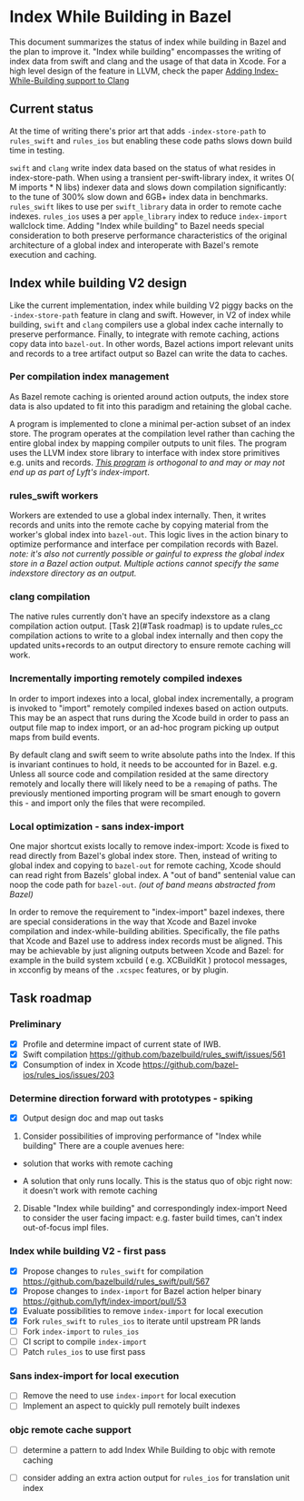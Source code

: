 # Index While Building in Bazel

This document summarizes the status of index while building in Bazel and the
plan to improve it. "Index while building" encompasses the writing of index data
from swift and clang and the usage of that data in Xcode.
For a high level design of the feature in LLVM, check the paper [Adding Index-While-Building support to Clang](https://docs.google.com/document/d/1cH2sTpgSnJZCkZtJl1aY-rzy4uGPcrI-6RrUpdATO2Q/edit)

## Current status

At the time of writing there's prior art that adds `-index-store-path` to
`rules_swift` and `rules_ios` but enabling these code paths slows down build
time in testing.

`swift` and `clang` write index data based on the status of what resides in
index-store-path. When using a transient per-swift-library index, it writes O(
M imports * N libs) indexer data and slows down compilation significantly: to
the tune of 300% slow down and 6GB+ index data in benchmarks. `rules_swift`
likes to use per `swift_library` data in order to remote cache indexes.
`rules_ios` uses a per `apple_library` index to reduce `index-import` wallclock
time.  Adding "Index while building" to Bazel needs special consideration to
both preserve performance characteristics of the original architecture of a
global index and interoperate with Bazel's remote execution and caching.

## Index while building V2 design

Like the current implementation, index while building V2 piggy backs on the
`-index-store-path` feature in clang and swift. However, in V2 of index while
building, `swift` and `clang` compilers use a global index cache internally to
preserve performance. Finally, to integrate with remote caching, actions copy
data into `bazel-out`. In other words, Bazel actions import relevant units and
records to a tree artifact output so Bazel can write the data to caches.

### Per compilation index management

As Bazel remote caching is oriented around action outputs, the index store data
is also updated to fit into this paradigm and retaining the global cache.

A program is implemented to clone a minimal per-action subset of an index store.
The program operates at the compilation level rather than caching the entire
global index by mapping compiler outputs to unit files. The program uses the
LLVM index store library to interface with index store primitives e.g. units and
records. _[This program](https://github.com/lyft/index-import/pull/53) is
orthogonal to and may or may not end up as part of Lyft's index-import_.

### rules_swift workers

Workers are extended to use a global index internally. Then, it writes records
and units into the remote cache by copying material from the worker's global
index into `bazel-out`. This logic lives in the action binary to optimize
performance and interface per compilation records with Bazel. _note: it's also
not currently possible or gainful to express the global index store in a Bazel
action output. Multiple actions cannot specify the same indexstore directory as an output._

### clang compilation

The native rules currently don't have an specify indexstore as a clang compilation action output.
[Task 2](#Task roadmap) is to update rules_cc compilation actions to write to a global index internally and
then copy the updated units+records to an output directory to ensure remote caching will work.

### Incrementally importing remotely compiled indexes

In order to import indexes into a local, global index incrementally, a program
is invoked to "import" remotely compiled indexes based on action outputs. This
may be an aspect that runs during the Xcode build in order to pass an output
file map to index import, or an ad-hoc program picking up output maps from build
events.

By default clang and swift seem to write absolute paths into the Index. If this
is invariant continues to hold, it needs to be accounted for in Bazel. e.g.
Unless all source code and compilation resided at the same directory remotely
and locally there will likely need to be a `remap`ing of paths. The previously
mentioned importing program will be smart enough to govern this - and import
only the files that were recompiled.

### Local optimization - sans index-import

One major shortcut exists locally to remove index-import: Xcode is fixed to read
directly from Bazel's global index store. Then, instead of writing to global
index and copying to `bazel-out` for remote caching, Xcode should can read right
from Bazels' global index. A "out of band" sentenial value can noop the code
path for `bazel-out`. _(out of band means abstracted from Bazel)_

In order to remove the requirement to "index-import" bazel indexes, there are
special considerations in the way that Xcode and Bazel invoke compilation and
index-while-building abilities. Specifically, the file paths that Xcode and
Bazel use to address index records must be aligned. This may be achievable by
just aligning outputs between Xcode and Bazel: for example in the build system
xcbuild ( e.g. XCBuildKit ) protocol messages, in xcconfig by means of the
`.xcspec` features, or by plugin.


## Task roadmap

### Preliminary

- [x] Profile and determine impact of current state of IWB.
- [x] Swift compilation https://github.com/bazelbuild/rules_swift/issues/561
- [x] Consumption of index in Xcode https://github.com/bazel-ios/rules_ios/issues/203

### Determine direction forward with prototypes - spiking

- [x] Output design doc and map out tasks

1. Consider possibilities of improving performance of "Index while building"
There are a couple avenues here:

- solution that works with remote caching

- A solution that only runs locally. This is the status quo of objc right
now: it doesn't work with remote caching

2. Disable "Index while building" and correspondingly index-import
Need to consider the user facing impact: e.g. faster build times, can't index out-of-focus impl files.

### Index while building V2 - first pass

- [x] Propose changes to `rules_swift` for compilation https://github.com/bazelbuild/rules_swift/pull/567
- [x] Propose changes to `index-import` for Bazel action helper binary https://github.com/lyft/index-import/pull/53
- [x] Evaluate possibilities to remove `index-import` for local execution
- [x] Fork `rules_swift` to `rules_ios` to iterate until upstream PR lands
- [ ] Fork `index-import` to `rules_ios`
- [ ] CI script to compile `index-import`
- [ ] Patch `rules_ios` to use first pass

### Sans index-import for local execution

- [ ] Remove the need to use `index-import` for local execution
- [ ] Implement an aspect to quickly pull remotely built indexes

### objc remote cache support

- [ ] determine a pattern to add Index While Building to objc with remote caching
- [ ] consider adding an extra action output for `rules_ios` for translation
    unit index

